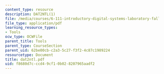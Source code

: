```yaml
---
content_type: resource
description: DAT2NTL(1)
file: /media/courses/6-111-introductory-digital-systems-laboratory-fall-2002/f8680d7cccd49cf10b028207965aadf2_dat2ntl.pdf
file_type: application/pdf
learning_resource_types:
- Tools
ocw_type: OCWFile
parent_title: Tools
parent_type: CourseSection
parent_uid: 62be00cb-c2a3-5c27-f3f2-4c87c1989224
resourcetype: Document
title: dat2ntl.pdf
uid: f8680d7c-ccd4-9cf1-0b02-8207965aadf2
---
```

